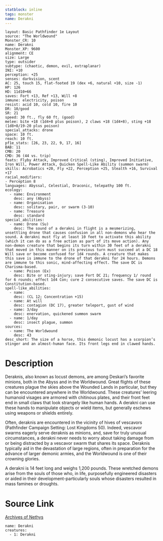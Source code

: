 ```yaml
---
statblock: inline
tags: monster
name: Derakni
---
```

```statblock
layout: Basic Pathfinder 1e Layout
source: "The Worldwound"
Monster_CR: 10
name: Derakni
Monster_XP: 9600
alignment: CE
size: Large
type: outsider
subtype: (chaotic, demon, evil, extraplanar)
INI: +10
perception: +25
senses: darkvision, scent
AC: 25, touch 15, flat-footed 19 (dex +6, natural +10, size -1)
HP: 126
HD: 11d10+66
saves: Fort +13, Ref +13, Will +8
immune: electricity, poison
resist: acid 10, cold 10, fire 10
DR: 10/good
SR: 21
speed: 30 ft., fly 60 ft. (good)
melee: bite +18 (1d4+8 plus poison), 2 claws +18 (1d4+8), sting +18 (1d8+8/19-20 plus poison)
special_attacks: drone
space: 10 ft.
reach: 10 ft.
pf1e_stats: [26, 23, 22, 9, 17, 16]
BAB: 11
CMB: 20
CMD: 36 (44 vs. trip)
feats: Flyby Attack, Improved Critical (sting), Improved Initiative, Iron Will, Power Attack, Quicken Spell-Like Ability (summon swarm)
skills: Acrobatics +20, Fly +22, Perception +25, Stealth +16, Survival +17
racial_modifiers:
- Perception 8
languages: Abyssal, Celestial, Draconic, telepathy 100 ft.
ecology:
  - name: Environment
    desc: any (Abyss)
  - name: Organisation
    desc: solitary, pair, or swarm (3-10)
  - name: Treasure
    desc: standard
special_abilities:
  - name: Drone (Su)
    desc: The sound of a derakni in flight is a mesmerizing, unsettling drone that causes confusion in all non-demons who hear the sound. A derakni must fly at least 10 feet to activate this ability (which it can do as a free action as part of its move action). Any non-demon creature that begins its turn within 30 feet of a derakni that moved in this manner on its previous turn must succeed at a DC 18 Will save or become confused for 1d4 rounds. A creature that makes this save is immune to the drone of that derakni for 24 hours. Demons are immune to this sonic, mind-affecting effect. The save DC is Charisma-based.
  - name: Poison (Ex)
    desc: Bite or sting-injury; save Fort DC 21; frequency 1/ round for 6 rounds; effect 1d4 Con; cure 2 consecutive saves. The save DC is Constitution-based.
spell-like_abilities:
  - name:
    desc: (CL 12; Concentration +15)
  - name: At will
    desc: contagion (DC 17), greater teleport, gust of wind
  - name: 3/day
    desc: enervation, quickened summon swarm
  - name: 1/day
    desc: insect plague, summon
sources:
  - name: The Worldwound
    desc: 43
desc_short: The size of a horse, this demonic locust has a scorpion’s stinger and an almost-human face. Its front legs end in clawed hands. 
```
# Description
Deraknis, also known as locust demons, are among Deskari’s favorite minions, both in the Abyss and in the Worldwound. Great flights of these creatures plague the skies above the Wounded Lands in particular, but they can be encountered anywhere in the Worldwound. These creatures’ leering humanoid visages are armored with chitinous plates, and their front feet end in small claws that look strangely like human hands. A derakni can use these hands to manipulate objects or wield items, but generally eschews using weapons or shields entirely. 

Often, deraknis are encountered in the vicinity of hives of vescavors (Pathfinder Campaign Setting: Lost Kingdoms 50). Indeed, vescavor swarms eagerly serve deraknis as minions, and, save for truly unusual circumstances, a derakni never needs to worry about taking damage from or being distracted by a vescavor swarm that shares its space. Deraknis typically aid in the devastation of large regions, often in preparation for the advance of larger demonic armies, and the Worldwound is one of their crowning glories. 

A derakni is 14 feet long and weighs 1,200 pounds. These wretched demons arise from the souls of those who, in life, purposefully engineered disasters or aided in their development-particularly souls whose disasters resulted in mass famines or droughts.
# Source Link
[Archives of Nethys](https://aonprd.com/MonsterDisplay.aspx?ItemName=Derakni)
```encounter-table
name: Derakni
creatures:
  - 1: Derakni
```

